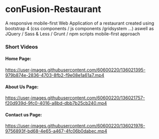 # conFusion-Restaurant

A responsive mobile-first Web Application of a restaurant created using bootstrap 4 (css components / js components /gridsystem ...) aswell as  JQuery / Sass & Less / Grunt / npm scripts
mobile-first approach
### Short Videos

#### Home Page:




https://user-images.githubusercontent.com/60600220/136021395-979b874e-2836-4703-8fb2-f9e08e1a61a7.mp4



#### About Us Page:




https://user-images.githubusercontent.com/60600220/136021757-f20d939d-9fc0-4016-a8bd-dbb7b25cb240.mp4



#### Contact us Page:




https://user-images.githubusercontent.com/60600220/136021976-9756893f-bd68-4e65-a467-4fc06b0dabec.mp4
